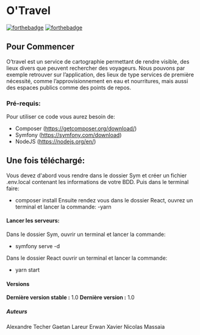 # O'Travel
[![forthebadge](http://forthebadge.com/images/badges/built-with-love.svg)](http://forthebadge.com)  [![forthebadge](http://forthebadge.com/images/badges/powered-by-electricity.svg)](http://forthebadge.com)


## Pour Commencer

O’travel est un service de cartographie permettant de rendre visible, des lieux divers que peuvent rechercher des voyageurs.
Nous pouvons par exemple retrouver sur l’application, des lieux de type services de première nécessité, comme l’approvisionnement en eau et nourritures, mais aussi des espaces publics comme des points de repos. 


### Pré-requis:

Pour utiliser ce code vous aurez besoin de:

- Composer (https://getcomposer.org/download/)
- Symfony (https://symfony.com/download)
- NodeJS (https://nodejs.org/en/) 

## Une fois téléchargé:

Vous devez d'abord vous rendre dans le dossier Sym et créer un fichier .env.local contenant les informations de votre BDD.
Puis dans le terminal faire:
- composer install
Ensuite rendez vous dans le dossier React, ouvrez un terminal et lancer la commande:
-yarn 

#### Lancer les serveurs:

Dans le dossier Sym, ouvrir un terminal et lancer la commande:
- symfony serve -d

Dans le dossier React ouvrir un terminal et lancer la commande:
- yarn start

#### Versions

**Dernière version stable :** 1.0
**Dernière version :** 1.0

##### Auteurs

Alexandre Techer
Gaetan Lareur
Erwan Xavier
Nicolas Massaia


